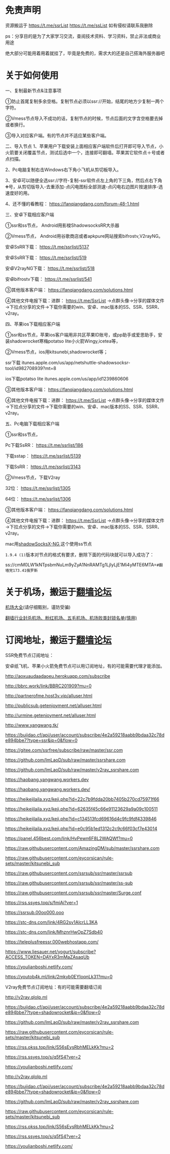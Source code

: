 # 免责声明

资源搬运于 https://t.me/ssrList https://t.me/ssList 如有侵权请联系我删除

ps：分享目的是为了大家学习交流，查阅技术资料、学习资料，禁止非法或商业用途

绝大部分可能用着用着就挂了，毕竟是免费的，需求大的还是自己搭海外服务器吧

# 关于如何使用
一、复制最新节点&注意事项

①防止首尾复制多余空格。复制节点必须以ssr://开始，结尾的地方少复制一两个字符。

②Vmess节点导入不成功的话，复制节点的时候，节点后面的文字含空格要去掉或者换行。

③导入对应客户端。有的节点并不适应某些客户端。

二、导入节点
1、苹果用户下载安装上面相应客户端软件后打开即可导入节点，小火箭要关闭覆盖节点，测试后选中一个，连接即可翻墙。苹果其它软件点＋号或者点扫描。

2、Pc电脑复制右击Windows右下角小飞机从剪切板导入。

3、安卓可以随便全选ssr://字符-复制-ssr软件点左上角的下三角，然后点右下角➕号，从剪切版导入-去重添加-点闪电图标全部测速-点闪电右边图片按速排序-选速度好的用。

4、还不懂的看教程： https://fanqiangdang.com/forum-48-1.html

三、安卓下载相应客户端

①ssr和ss节点， Android用影梭ShadowsocksRR大杀器

②Vmess节点， Android用谷歌商店或者apkpure网站搜索bifrostv,V2rayNG。

安卓SsRR下载： https://t.me/ssrlist/5137

安卓SsRR下载： https://t.me/ssrlist/519

安卓V2rayNG下载： https://t.me/ssrlist/518 

安卓bifrostv下载： https://t.me/ssrlist/541

③其他版本客户端： https://fanqiangdang.com/solutions.html 

④其他文件电报下载：进群： https://t.me/SsrList →点群头像→分享的媒体文件→下拉点分享的文件→下载你需要的win、安卓、mac版本的SS、SSR、SSRR、v2ray。

四、苹果ios下载相应客户端

①ssr和ss节点，苹果ios客户端用非共区苹果ID账号，或pp助手或爱思助手，安装shadowrocket寒梅potatso lite小火箭Wingy,icetea等，

②Vmess节点，ios用kitsunebi,shadowrocket等；

ssr下载 itunes.apple.com/us/app/netshuttle-shadowsocksr-tool/id982708939?mt=8

ios下载potatso lite itunes.apple.com/us/app/id1239860606

③其他版本客户端： https://fanqiangdang.com/solutions.html 

④其他文件电报下载：进群： https://t.me/SsrList →点群头像→分享的媒体文件→下拉点分享的文件→下载你需要的win、安卓、mac版本的SS、SSR、SSRR、v2ray。

五、Pc电脑下载相应客户端

①ssr和ss节点，

Pc下载SsRR： https://t.me/ssrlist/186

下载sstap： https://t.me/ssrlist/5139

下载SsRR： https://t.me/ssrlist/3143

②Vmess节点，下载V2ray

32位： https://t.me/ssrlist/1305

64位： https://t.me/ssrlist/1306

③其他版本客户端： https://fanqiangdang.com/solutions.html 

④其他文件电报下载：进群： https://t.me/SsrList →点群头像→分享的媒体文件→下拉点分享的文件→下载你需要的win、安卓、mac版本的SS、SSR、SSRR、v2ray。


mac用[shadowSocksX-NG](https://github.com/shadowsocks/ShadowsocksX-NG),这个使用ss节点

`1.9.4 (1)`版本对节点的格式有要求，删除下面的代码块就可以导入成功了：

ss://cmM0LW1kNTpsbmNuLm9yZyA1NnRAMTg1LjIyLjE1Mi4yMTE6MTA=`#翻墙党173.41俄罗斯`

# 关于机场，搬运于[翻墙论坛](www.fanqiangdang.com)
[机场大全](https://fanqiangdang.com/thread-112-1-1.html?_dsign=25a14ed0)(请仔细甄别，谨防受骗)

[翻墙行业封杀机场、粉红机场、五毛机场、机场败类封锁名单(慎用)](https://fanqiangdang.com/thread-1181-1-1.html?_dsign=636e354c)

# 订阅地址，搬运于[翻墙论坛](www.fanqiangdang.com)
SSR免费节点订阅地址：

安卓纸飞机、苹果小火箭免费节点可以用订阅地址，有的可能需要代理才能添加。

http://aoxuaudaadaoeu.herokuapp.com/subscribe

http://bbrc.work/link/BBRC201909?mu=0

http://partnerofme.host3v.vip/alluser.html

http://publicsub.getenjoyment.net/alluser.html

http://urmine.getenjoyment.net/alluser.html

http://www.yangwang.tk/


https://bujidao.cf/api/user/account/subscribe/4e2a59218aabb9bdaa32c78de894bbe7?type=ssr&ip=0&flow=0


https://gitee.com/ssrfree/subscribe/raw/master/ssr.com

https://github.com/ImLaoD/sub/raw/master/ssrshare.com

https://github.com/ImLaoD/sub/raw/master/v2ray_ssrshare.com

https://haobang.yangwang.workers.dev

https://haobang.yangwang.workers.dev/

https://heikejilaila.xyz/keji.php?id=22c7b9fdda20bb7405b270cd75971f66

https://heikejilaila.xyz/keji.php?id=62635f45c66e91123629a9a09c100511

https://heikejilaila.xyz/keji.php?id=c134513fcd69616d4c9fc9fdf4339846

https://heikejilaila.xyz/keji.php?id=e0c95b1ed1312c2c9c66f03cf7e43014

https://panel.456best.com/link/HvPewn6F8L2WAQWf?mu=0

https://raw.githubusercontent.com/AmazingDM/sub/master/ssrshare.com

https://raw.githubusercontent.com/eycorsican/rule-sets/master/kitsunebi_sub

https://raw.githubusercontent.com/ssrsub/ssr/master/ssrsub

https://raw.githubusercontent.com/ssrsub/ssr/master/ss-sub

https://raw.githubusercontent.com/ssrsub/ssr/master/Surge.conf

https://rss.ssyes.top/s/fmiAi?ver=1

https://ssrsub.00oo000.ooo

https://stc-dns.com/link/4RG2sv1AlcrLL3KA

https://stc-dns.com/link/MhznrHwOpZ7Sdb40

https://teleplusfreessr.000webhostapp.com/

https://www.liesauer.net/yogurt/subscribe?ACCESS_TOKEN=DAYxR3mMaZAsaqUb

https://youlianboshi.netlify.com/

https://youtob4k.ml/link/2mkyb0EYIoqnLk31?mu=0

V2ray免费节点订阅地址：有的可能需要翻墙订阅

http://v2ray.qlolp.ml

https://bujidao.cf/api/user/account/subscribe/4e2a59218aabb9bdaa32c78de894bbe7?type=shadowrocket&ip=0&flow=0

https://github.com/ImLaoD/sub/raw/master/v2ray_ssrshare.com

https://raw.githubusercontent.com/eycorsican/rule-sets/master/kitsunebi_sub

https://rss.okss.top/link/S56sEysRbhMELkKk?mu=2

https://rss.ssyes.top/s/q5fS4?ver=2

https://youlianboshi.netlify.com/

http://v2ray.qlolp.ml

https://bujidao.cf/api/user/account/subscribe/4e2a59218aabb9bdaa32c78de894bbe7?type=shadowrocket&ip=0&flow=0

https://github.com/ImLaoD/sub/raw/master/v2ray_ssrshare.com

https://raw.githubusercontent.com/eycorsican/rule-sets/master/kitsunebi_sub

https://rss.okss.top/link/S56sEysRbhMELkKk?mu=2

https://rss.ssyes.top/s/q5fS4?ver=2

https://youlianboshi.netlify.com/
